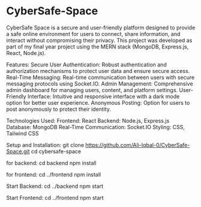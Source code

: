 # CyberSafe-Space
CyberSafe Space is a secure and user-friendly platform designed to provide a safe online environment for users to connect, share information, and interact without compromising their privacy. This project was developed as part of my final year project using the MERN stack (MongoDB, Express.js, React, Node.js).

Features:
Secure User Authentication: Robust authentication and authorization mechanisms to protect user data and ensure secure access.
Real-Time Messaging: Real-time communication between users with secure messaging protocols using Socket.IO.
Admin Management: Comprehensive admin dashboard for managing users, content, and platform settings.
User-Friendly Interface: Intuitive and responsive interface with a dark mode option for better user experience.
Anonymous Posting: Option for users to post anonymously to protect their identity.

Technologies Used:
Frontend: React
Backend: Node.js, Express.js
Database: MongoDB
Real-Time Communication: Socket.IO
Styling: CSS, Tailwind CSS

Setup and Installation:
git clone https://github.com/Ali-Iqbal-0/CyberSafe-Space.git
cd cybersafe-space

for backend:
cd backend
npm install

for frontend:
cd ../frontend
npm install

Start Backend:
cd ../backend
npm start

Start Frontend:
cd ../frontend
npm start


